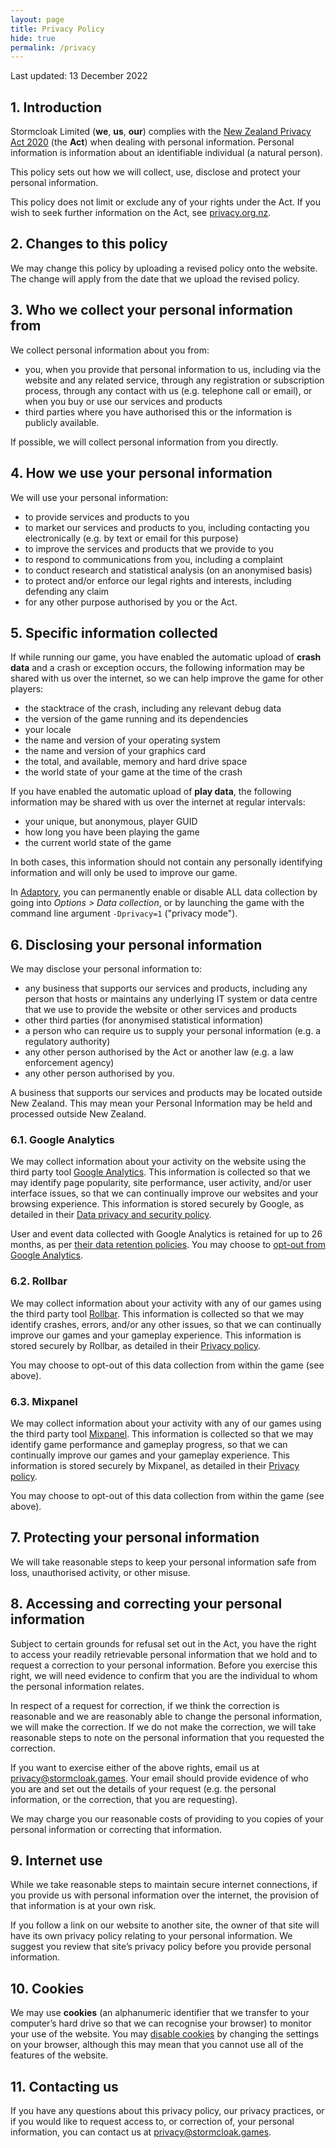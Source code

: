 ```yaml
---
layout: page
title: Privacy Policy
hide: true
permalink: /privacy
---
```


Last updated: 13 December 2022

## 1. Introduction

Stormcloak Limited (**we**, **us**, **our**) complies with the [New Zealand Privacy Act 2020](https://www.legislation.govt.nz/act/public/2020/0031/latest/LMS23223.html) (the **Act**) when dealing with personal information.  Personal information is information about an identifiable individual (a natural person).

This policy sets out how we will collect, use, disclose and protect your personal information.

This policy does not limit or exclude any of your rights under the Act.  If you wish to seek further information on the Act, see [privacy.org.nz](https://privacy.org.nz).

## 2. Changes to this policy

We may change this policy by uploading a revised policy onto the website.  The change will apply from the date that we upload the revised policy.

## 3. Who we collect your personal information from

We collect personal information about you from:

- you, when you provide that personal information to us, including via the website and any related service, through any registration or subscription process, through any contact with us (e.g. telephone call or email), or when you buy or use our services and products
- third parties where you have authorised this or the information is publicly available.

If possible, we will collect personal information from you directly.

## 4. How we use your personal information

We will use your personal information:

- to provide services and products to you
- to market our services and products to you, including contacting you electronically (e.g. by text or email for this purpose)
- to improve the services and products that we provide to you
- to respond to communications from you, including a complaint
- to conduct research and statistical analysis (on an anonymised basis)
- to protect and/or enforce our legal rights and interests, including defending any claim
- for any other purpose authorised by you or the Act.

## 5. Specific information collected

If while running our game, you have enabled the automatic upload of **crash data** and a crash or exception occurs,
the following information may be shared with us over the internet, so we can help improve the game for other players:

- the stacktrace of the crash, including any relevant debug data
- the version of the game running and its dependencies
- your locale
- the name and version of your operating system
- the name and version of your graphics card
- the total, and available, memory and hard drive space
- the world state of your game at the time of the crash

If you have enabled the automatic upload of **play data**, the following information may be shared with us over the internet at regular intervals:

- your unique, but anonymous, player GUID
- how long you have been playing the game
- the current world state of the game

In both cases, this information should not contain any personally identifying information and will only be used to improve our game.

In [Adaptory](https://adaptorygame.com), you can permanently enable or disable ALL data collection by going into _Options > Data collection_, or by launching the game with the command line argument `-Dprivacy=1` ("privacy mode").

## 6. Disclosing your personal information

We may disclose your personal information to:

- any business that supports our services and products, including any person that hosts or maintains any underlying IT system or data centre that we use to provide the website or other services and products
- other third parties (for anonymised statistical information)
- a person who can require us to supply your personal information (e.g. a regulatory authority)
- any other person authorised by the Act or another law (e.g. a law enforcement agency)
- any other person authorised by you.

A business that supports our services and products may be located outside New Zealand. This may mean your Personal Information may be held and processed outside New Zealand.

### 6.1. Google Analytics

We may collect information about your activity on the website using the third party tool [Google Analytics](https://analytics.google.com). This information is collected so that we may identify page popularity, site performance, user activity, and/or user interface issues, so that we can continually improve our websites and your browsing experience. This information is stored securely by Google, as detailed in their [Data privacy and security policy](https://support.google.com/analytics/answer/6004245).

User and event data collected with Google Analytics is retained for up to 26 months, as per [their data retention policies](https://support.google.com/analytics/answer/7667196). You may choose to [opt-out from Google Analytics](https://tools.google.com/dlpage/gaoptout).

### 6.2. Rollbar

We may collect information about your activity with any of our games using the third party tool [Rollbar](https://rollbar.com/). This information is collected so that we may identify  crashes, errors, and/or any other issues, so that we can continually improve our games and your gameplay experience. This information is stored securely by Rollbar, as detailed in their [Privacy policy](https://docs.rollbar.com/docs/privacy-policy).

You may choose to opt-out of this data collection from within the game (see above).

### 6.3. Mixpanel

We may collect information about your activity with any of our games using the third party tool [Mixpanel](https://mixpanel.com/). This information is collected so that we may identify game performance and gameplay progress, so that we can continually improve our games and your gameplay experience. This information is stored securely by Mixpanel, as detailed in their [Privacy policy](https://mixpanel.com/legal/privacy-policy/).

You may choose to opt-out of this data collection from within the game (see above).

## 7. Protecting your personal information

We will take reasonable steps to keep your personal information safe from loss, unauthorised activity, or other misuse.

## 8. Accessing and correcting your personal information

Subject to certain grounds for refusal set out in the Act, you have the right to access your readily retrievable personal information that we hold and to request a correction to your personal information.  Before you exercise this right, we will need evidence to confirm that you are the individual to whom the personal information relates.

In respect of a request for correction, if we think the correction is reasonable and we are reasonably able to change the personal information, we will make the correction.  If we do not make the correction, we will take reasonable steps to note on the personal information that you requested the correction.

If you want to exercise either of the above rights, email us at [privacy@stormcloak.games](mailto:privacy@stormcloak.games). Your email should provide evidence of who you are and set out the details of your request (e.g. the personal information, or the correction, that you are requesting).

We may charge you our reasonable costs of providing to you copies of your personal information or correcting that information.

## 9. Internet use

While we take reasonable steps to maintain secure internet connections, if you provide us with personal information over the internet, the provision of that information is at your own risk.

If you follow a link on our website to another site, the owner of that site will have its own privacy policy relating to your personal information.  We suggest you review that site’s privacy policy before you provide personal information.

## 10. Cookies

We may use **cookies** (an alphanumeric identifier that we transfer to your computer’s hard drive so that we can recognise your browser) to monitor your use of the website. You may [disable cookies](https://cookiesandyou.com) by changing the settings on your browser, although this may mean that you cannot use all of the features of the website.

## 11. Contacting us

If you have any questions about this privacy policy, our privacy practices, or if you would like to request access to, or correction of, your personal information, you can contact us at [privacy@stormcloak.games](mailto:privacy@stormcloak.games).
